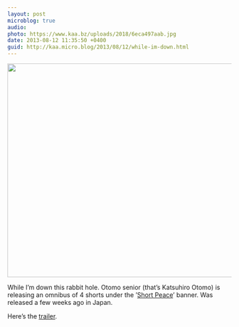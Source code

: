 ```yaml
---
layout: post
microblog: true
audio: 
photo: https://www.kaa.bz/uploads/2018/6eca497aab.jpg
date: 2013-08-12 11:35:50 +0400
guid: http://kaa.micro.blog/2013/08/12/while-im-down.html
---
```

<img src="https://www.kaa.bz/uploads/2018/6eca497aab.jpg" alt="" width="840" height="480" class="alignnone size-full wp-image-525" />

While I’m down this rabbit hole. Otomo senior (that’s Katsuhiro Otomo) is releasing an omnibus of 4 shorts under the ’<a href="http://shortpeace-movie.com">Short Peace</a>’ banner. Was released a few weeks ago in Japan.

Here’s the <a href="http://youtu.be/J5b3nsWT7u8">trailer</a>.
